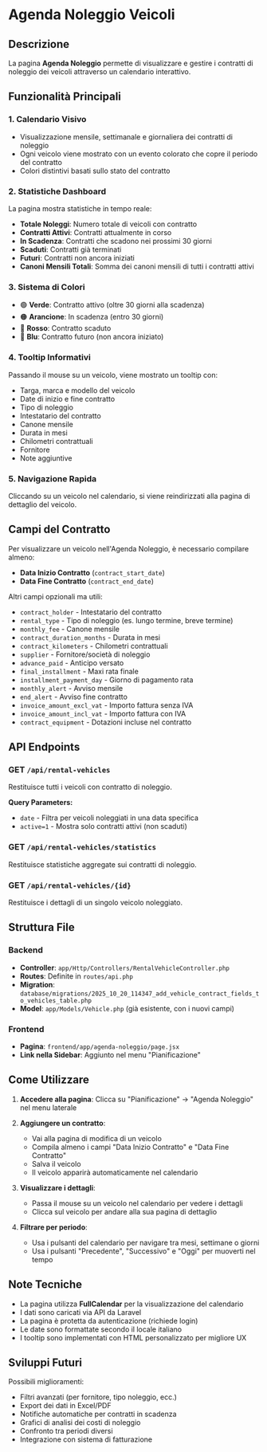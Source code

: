 # Agenda Noleggio Veicoli

## Descrizione
La pagina **Agenda Noleggio** permette di visualizzare e gestire i contratti di noleggio dei veicoli attraverso un calendario interattivo.

## Funzionalità Principali

### 1. Calendario Visivo
- Visualizzazione mensile, settimanale e giornaliera dei contratti di noleggio
- Ogni veicolo viene mostrato con un evento colorato che copre il periodo del contratto
- Colori distintivi basati sullo stato del contratto

### 2. Statistiche Dashboard
La pagina mostra statistiche in tempo reale:
- **Totale Noleggi**: Numero totale di veicoli con contratto
- **Contratti Attivi**: Contratti attualmente in corso
- **In Scadenza**: Contratti che scadono nei prossimi 30 giorni
- **Scaduti**: Contratti già terminati
- **Futuri**: Contratti non ancora iniziati
- **Canoni Mensili Totali**: Somma dei canoni mensili di tutti i contratti attivi

### 3. Sistema di Colori
- 🟢 **Verde**: Contratto attivo (oltre 30 giorni alla scadenza)
- 🟠 **Arancione**: In scadenza (entro 30 giorni)
- 🔴 **Rosso**: Contratto scaduto
- 🔵 **Blu**: Contratto futuro (non ancora iniziato)

### 4. Tooltip Informativi
Passando il mouse su un veicolo, viene mostrato un tooltip con:
- Targa, marca e modello del veicolo
- Date di inizio e fine contratto
- Tipo di noleggio
- Intestatario del contratto
- Canone mensile
- Durata in mesi
- Chilometri contrattuali
- Fornitore
- Note aggiuntive

### 5. Navigazione Rapida
Cliccando su un veicolo nel calendario, si viene reindirizzati alla pagina di dettaglio del veicolo.

## Campi del Contratto

Per visualizzare un veicolo nell'Agenda Noleggio, è necessario compilare almeno:
- **Data Inizio Contratto** (`contract_start_date`)
- **Data Fine Contratto** (`contract_end_date`)

Altri campi opzionali ma utili:
- `contract_holder` - Intestatario del contratto
- `rental_type` - Tipo di noleggio (es. lungo termine, breve termine)
- `monthly_fee` - Canone mensile
- `contract_duration_months` - Durata in mesi
- `contract_kilometers` - Chilometri contrattuali
- `supplier` - Fornitore/società di noleggio
- `advance_paid` - Anticipo versato
- `final_installment` - Maxi rata finale
- `installment_payment_day` - Giorno di pagamento rata
- `monthly_alert` - Avviso mensile
- `end_alert` - Avviso fine contratto
- `invoice_amount_excl_vat` - Importo fattura senza IVA
- `invoice_amount_incl_vat` - Importo fattura con IVA
- `contract_equipment` - Dotazioni incluse nel contratto

## API Endpoints

### GET `/api/rental-vehicles`
Restituisce tutti i veicoli con contratto di noleggio.

**Query Parameters:**
- `date` - Filtra per veicoli noleggiati in una data specifica
- `active=1` - Mostra solo contratti attivi (non scaduti)

### GET `/api/rental-vehicles/statistics`
Restituisce statistiche aggregate sui contratti di noleggio.

### GET `/api/rental-vehicles/{id}`
Restituisce i dettagli di un singolo veicolo noleggiato.

## Struttura File

### Backend
- **Controller**: `app/Http/Controllers/RentalVehicleController.php`
- **Routes**: Definite in `routes/api.php`
- **Migration**: `database/migrations/2025_10_20_114347_add_vehicle_contract_fields_to_vehicles_table.php`
- **Model**: `app/Models/Vehicle.php` (già esistente, con i nuovi campi)

### Frontend
- **Pagina**: `frontend/app/agenda-noleggio/page.jsx`
- **Link nella Sidebar**: Aggiunto nel menu "Pianificazione"

## Come Utilizzare

1. **Accedere alla pagina**: Clicca su "Pianificazione" → "Agenda Noleggio" nel menu laterale

2. **Aggiungere un contratto**:
   - Vai alla pagina di modifica di un veicolo
   - Compila almeno i campi "Data Inizio Contratto" e "Data Fine Contratto"
   - Salva il veicolo
   - Il veicolo apparirà automaticamente nel calendario

3. **Visualizzare i dettagli**:
   - Passa il mouse su un veicolo nel calendario per vedere i dettagli
   - Clicca sul veicolo per andare alla sua pagina di dettaglio

4. **Filtrare per periodo**:
   - Usa i pulsanti del calendario per navigare tra mesi, settimane o giorni
   - Usa i pulsanti "Precedente", "Successivo" e "Oggi" per muoverti nel tempo

## Note Tecniche

- La pagina utilizza **FullCalendar** per la visualizzazione del calendario
- I dati sono caricati via API da Laravel
- La pagina è protetta da autenticazione (richiede login)
- Le date sono formattate secondo il locale italiano
- I tooltip sono implementati con HTML personalizzato per migliore UX

## Sviluppi Futuri

Possibili miglioramenti:
- Filtri avanzati (per fornitore, tipo noleggio, ecc.)
- Export dei dati in Excel/PDF
- Notifiche automatiche per contratti in scadenza
- Grafici di analisi dei costi di noleggio
- Confronto tra periodi diversi
- Integrazione con sistema di fatturazione






